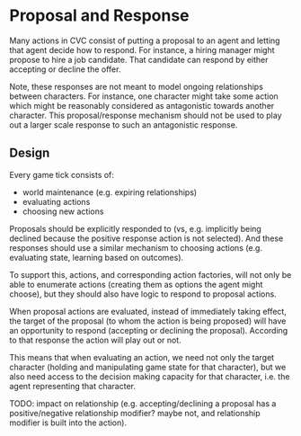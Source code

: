 # Proposal and Response

Many actions in CVC consist of putting a proposal to an agent and letting that
agent decide how to respond. For instance, a hiring manager might propose to
hire a job candidate. That candidate can respond by either accepting or decline
the offer.

Note, these responses are not meant to model ongoing relationships between
characters. For instance, one character might take some action which might be
reasonably considered as antagonistic towards another character. This
proposal/response mechanism should not be used to play out a larger scale
response to such an antagonistic response.

## Design

Every game tick consists of:
* world maintenance (e.g. expiring relationships)
* evaluating actions
* choosing new actions

Proposals should be explicitly responded to (vs, e.g. implicitly being declined
because the positive response action is not selected). And these responses
should use a similar mechanism to choosing actions (e.g. evaluating state,
learning based on outcomes).

To support this, actions, and corresponding action factories, will not only be
able to enumerate actions (creating them as options the agent might choose),
but they should also have logic to respond to proposal actions.

When proposal actions are evaluated, instead of immediately taking effect, the
target of the proposal (to whom the action is being proposed) will have an
opportunity to respond (accepting or declining the proposal). According to that
response the action will play out or not.

This means that when evaluating an action, we need not only the target
character (holding and manipulating game state for that character), but we also
need access to the decision making capacity for that character, i.e. the agent
representing that character.

TODO: impact on relationship (e.g. accepting/declining a proposal has a
positive/negative relationship modifier? maybe not, and relationship modifier
is built into the action).

